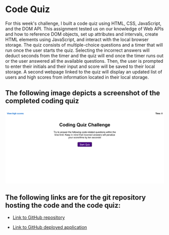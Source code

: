 # Code Quiz

For this week's challenge, I built a code quiz using HTML, CSS, JavaScript, and the DOM API. This assignment tested us on our knowledge of Web APIs and how to reference DOM objects, set up attributes and intervals, create HTML elements using JavaScript, and interact with the local browser storage. The quiz consists of multiple-choice questions and a timer that will run once the user starts the quiz. Selecting the incorrect answers will deduct seconds from the timer and the quiz will end once the timer runs out or the user answered all the available questions. Then, the user is prompted to enter their initials and their input and score will be saved to their local storage. A second webpage linked to the quiz will display an updated list of users and high scores from information located in their local storage.

## The following image depicts a screenshot of the completed coding quiz

![Screenshot of coding quiz](./assets/images/Screenshot%202022-05-28%20at%2020-29-18%20Code%20Quiz.png)

## The following links are for the git repository hosting the code and the code quiz:

* [Link to GitHub repository](https://github.com/kt946/code-quiz)

* [Link to GitHub deployed application](https://kt946.github.io/code-quiz/)
